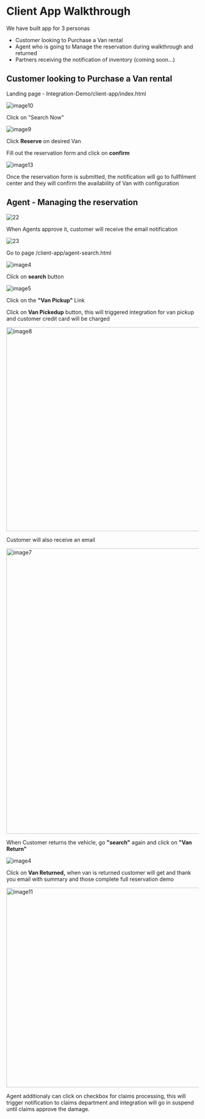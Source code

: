 # Client App Walkthrough

We have built app for 3 personas

- Customer looking to Purchase a Van rental
- Agent who is going to Manage the reservation during walkthrough and returned
- Partners receiving the notification of inventory (coming soon…)

## Customer looking to Purchase a Van rental

Landing page - Integration-Demo/client-app/index.html

![image10](https://user-images.githubusercontent.com/93729562/210857426-1fc751b6-6629-4843-83f0-10c9234ebbec.png)


Click on "Search Now"


![image9](https://user-images.githubusercontent.com/93729562/210857450-cdbad29d-23de-4dd7-8703-e4fcfc343d5b.png)


Click **Reserve** on desired Van


Fill out the reservation form and click on **confirm**

![image13](https://user-images.githubusercontent.com/93729562/210857497-7721ae21-b4a0-4f71-b6e3-84307fc01b22.png)


Once the reservation form is submitted, the notification will go to fullfilment center and they will confirm the availability of Van with configuration



## Agent - Managing the reservation


![22](https://user-images.githubusercontent.com/93729562/210857915-8eb9ba73-48ec-4047-8659-e9e71ecc0e1a.jpg)


When Agents approve it, customer will receive the email notification

![23](https://user-images.githubusercontent.com/93729562/210858068-206ef3f8-54f7-417a-bf08-36fa63c47a31.jpg)


Go to page /client-app/agent-search.html

![image4](https://user-images.githubusercontent.com/93729562/210858249-05df761e-9e3c-49c3-b1a5-b8454505ab43.png)


Click on **search** button

![image5](https://user-images.githubusercontent.com/93729562/210858326-e4e8deb1-4f5a-4552-92d3-cbb83d8dab98.png)


Click on the **"Van Pickup"** Link

Click on **Van Pickedup** button, this will triggered integration for van pickup and customer credit card will be charged

<img width="533" alt="image8" src="https://user-images.githubusercontent.com/93729562/210858404-759e8613-9267-4752-a0af-f2c1d5686d94.png">

Customer will also receive an email

<img width="746" alt="image7" src="https://user-images.githubusercontent.com/93729562/210858958-5887f423-9659-4307-9f12-25549de064f5.png">

When Customer returns the vehicle, go **"search"** again and click on **"Van Return"**

![image4](https://user-images.githubusercontent.com/93729562/210858249-05df761e-9e3c-49c3-b1a5-b8454505ab43.png)


Click on **Van Returned,** when van is returned customer will get and thank you email with summary and those complete full reservation demo

<img width="522" alt="image11" src="https://user-images.githubusercontent.com/93729562/210858667-093c0d37-56b3-43be-8dfd-380e5faf91e8.png">

Agent additionaly can click on checkbox for claims processing, this will trigger notification to claims department and integration will go in suspend until claims approve the damage.
